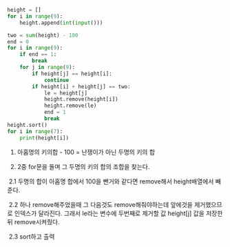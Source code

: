 ```python
height = []
for i in range(9):
    height.append(int(input()))

two = sum(height) - 100
end = 0
for i in range(9):
    if end == 1:
        break
    for j in range(9):
        if height[j] == height[i]:
            continue
        if height[i] + height[j] == two:
            le = height[j]
            height.remove(height[i])
            height.remove(le)
            end = 1
            break
height.sort()
for i in range(7):
    print(height[i])
```

1. 아홉명의 키의합 -  100 = 난쟁이가 아닌 두명의 키의 합

2. 2중 for문을 돌며 그 두명의 키의 합의 조합을 찾는다.

​	2.1 두명의 합이 아홉명 합에서 100을 뺀거와 같다면 remove해서 height배열에서 빼준다.

​	2.2 하나 remove해주었을때 그 다음것도 remove해줘야하는데 앞에것을 제거했으므로 인덱스가 달라진다. 그래서 le라는 변수에 두번째로 제거할 값 height[j] 값을 저장한뒤 remove시켜줬다.

​    2.3 sort하고 출력